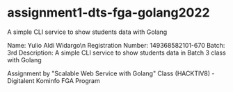 # assignment1-dts-fga-golang2022
A simple CLI service to show students data with Golang

Name: Yulio Aldi Widargo\n
Registration Number: 149368582101-670
Batch: 3rd
Description: A simple CLI service to show students data in Batch 3 class with Golang

Assignment by "Scalable Web Service with Golang" Class (HACKTIV8) - Digitalent Kominfo FGA Program
